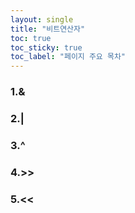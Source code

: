 ```yaml
---
layout: single
title: "비트연산자"
toc: true
toc_sticky: true
toc_label: "페이지 주요 목차"
---
```


### 1.&

### 2.|

### 3.^

### 4.>>

### 5.<<
